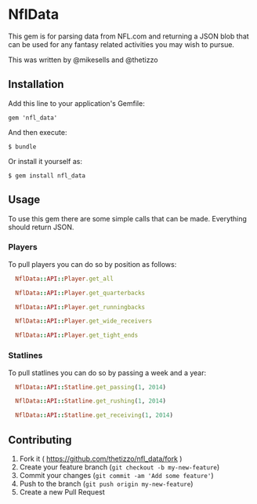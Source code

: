 # NflData

This gem is for parsing data from NFL.com and returning a JSON blob that can be used for any fantasy related activities you may wish to pursue.

This was written by @mikesells and @thetizzo

## Installation

Add this line to your application's Gemfile:

    gem 'nfl_data'

And then execute:

    $ bundle

Or install it yourself as:

    $ gem install nfl_data

## Usage

To use this gem there are some simple calls that can be made.  Everything should return JSON.

### Players

To pull players you can do so by position as follows:

```ruby
  NflData::API::Player.get_all

  NflData::API::Player.get_quarterbacks

  NflData::API::Player.get_runningbacks

  NflData::API::Player.get_wide_receivers

  NflData::API::Player.get_tight_ends
```

### Statlines

To pull statlines you can do so by passing a week and a year:

```ruby
  NflData::API::Statline.get_passing(1, 2014)

  NflData::API::Statline.get_rushing(1, 2014)

  NflData::API::Statline.get_receiving(1, 2014)
```

## Contributing

1. Fork it ( https://github.com/thetizzo/nfl_data/fork )
2. Create your feature branch (`git checkout -b my-new-feature`)
3. Commit your changes (`git commit -am 'Add some feature'`)
4. Push to the branch (`git push origin my-new-feature`)
5. Create a new Pull Request

